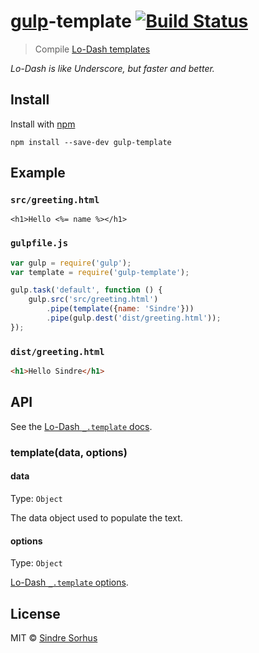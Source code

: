 # [gulp](https://github.com/wearefractal/gulp)-template [![Build Status](https://secure.travis-ci.org/sindresorhus/gulp-template.png?branch=master)](http://travis-ci.org/sindresorhus/gulp-template)

> Compile [Lo-Dash templates](http://lodash.com/docs#template)

*Lo-Dash is like Underscore, but faster and better.*


## Install

Install with [npm](https://npmjs.org/package/gulp-template)

```
npm install --save-dev gulp-template
```


## Example

### `src/greeting.html`

```erb
<h1>Hello <%= name %></h1>
```

### `gulpfile.js`

```js
var gulp = require('gulp');
var template = require('gulp-template');

gulp.task('default', function () {
	gulp.src('src/greeting.html')
		.pipe(template({name: 'Sindre'}))
		.pipe(gulp.dest('dist/greeting.html'));
});
```

### `dist/greeting.html`

```html
<h1>Hello Sindre</h1>
```


## API

See the [Lo-Dash `_.template` docs](http://lodash.com/docs#template).


### template(data, options)


#### data

Type: `Object`

The data object used to populate the text.


#### options

Type: `Object`

[Lo-Dash `_.template` options](http://lodash.com/docs#template).


## License

MIT © [Sindre Sorhus](http://sindresorhus.com)
